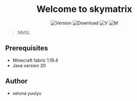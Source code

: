 <h1 align="center">Welcome to skymatrix</h1>
<p align="center">
  <img alt="Version" src="https://img.shields.io/badge/version-2.4.5-blue.svg?cacheSeconds=2592000" />
  <img alt="Download" src="https://img.shields.io/github/downloads/seiuna/skymatrix/total"/>
  <img alt="V" src="https://img.shields.io/badge/Java-20-green" style=""/>
  <img alt="M" src="https://img.shields.io/badge/1.19.4-Fabric-yellow" style=""/>
</p>

> NMSL

## Prerequisites

- Minecraft fabric 1.19.4
- Java version 20

## Author

- seiuna yuuiyu 

